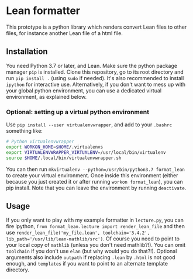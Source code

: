 # Lean formatter

This prototype is a python library which renders convert Lean files to
other files, for instance another Lean file of a html file.

## Installation

You need Python 3.7 or later, and Lean. Make sure the python package
manager `pip` is installed.  Clone this repository, go to its root directory
and run `pip install .` (using `sudo` if needed). It's also recommended to
install `ipython` for interactive use. Alternatively, if you don't want to mess
up with your global python environment, you can use a dedicated virtual
environment, as explained below.

### Optional: setting up a virtual python environment
Use `pip install --user virtualenvwrapper`, and add to your `.bashrc` something like:
```bash
# Python virtualenvwrapper
export WORKON_HOME=$HOME/.virtualenvs
export VIRTUALENVWRAPPER_VIRTUALENV=/usr/local/bin/virtualenv
source $HOME/.local/bin/virtualenvwrapper.sh
```
You can then run `mkvirtualenv --python=/usr/bin/python3.7 format_lean` to
create your virtual environment. Once inside this environment (either because
you just created it or after running `workon format_lean`), you can pip
install. Note that you can leave the environment by running `deactivate`.


## Usage

If you only want to play with my example formatter in `lecture.py`,
you can fire ipython, `from format_lean.lecture import render_lean_file`
and then use 
`render_lean_file('my_file.lean', toolchain='3.4.2', lib_path='/usr/lib/lean-mathlib/src')`. Of course you need to point to your local copy of `mathlib` (unless you don't need mathlib?!). You can omit `toolchain` if you don't use `elan` (but why would you do that?!). Optional arguments also include `outpath` if replacing `.lean` by `.html` is not good enough, and `templates` if you want to point to an alternate template directory.
